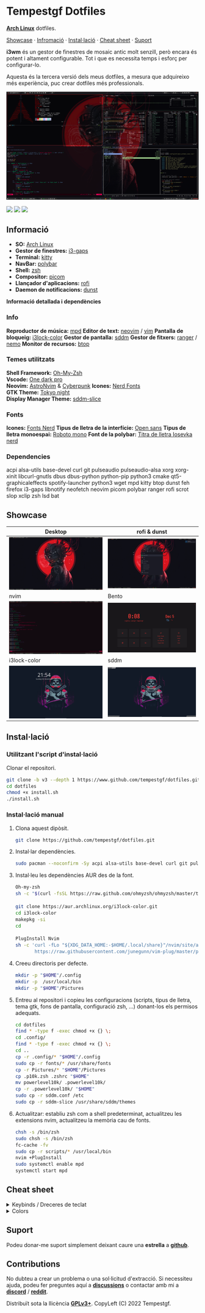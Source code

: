 # Tempestgf Dotfiles  

**[Arch Linux](https://github.com/tempestgf/ArchLinux)** dotfiles.

[Showcase](#showcase) ·
[Infromació](#informació) ·
[Instal·lació](#installació) ·
[Cheat sheet](#cheat-sheet) ·
[Suport](#suport)

**i3wm** és un gestor de finestres de mosaic antic molt senzill, però encara és potent i altament configurable. Tot i que es necessita temps i esforç per configurar-lo.

Aquesta és la tercera versió dels meus dotfiles, a mesura que adquireixo més experiència, puc crear dotfiles més professionals.

![](https://github.com/tempestgf/dotfiles/blob/main/Showcase/aperturadesk.png?raw=true)

[![](https://img.shields.io/github/stars/tempestgf/dotfiles?color=800101&style=for-the-badge)](https://github.com/tempestgf/dotfiles/stargazers)
[![](https://img.shields.io/github/forks/tempestgf/dotfiles?color=800101&style=for-the-badge)](https://github.com/tempestgf/dotfiles/network/members)
[![](https://img.shields.io/github/license/tempestgf/dotfiles?color=800101&style=for-the-badge)](https://www.gnu.org/licenses/gpl-3.0.html)
## Informació

- **SO:** [Arch Linux](https://archlinux.org)
- **Gestor de finestres:** [i3-gaps](https://github.com/Airblader/i3)
- **Terminal:** [kitty](https://github.com/kovidgoyal/kitty)
- **NavBar:** [polybar](https://github.com/polybar/polybar)
- **Shell:** [zsh](https://www.zsh.org/)
- **Compositor:** [picom](https://github.com/yshui/picom)
- **Llançador d'aplicacions:** [rofi](https://github.com/davatorium/rofi)
- **Daemon de notificacions:** [dunst](https://github.com/dunst-project/dunst)

<detalls>
<resum><b>
Informació detallada i dependències
</b></summary>

### Info

**Reproductor de música:** [mpd](https://github.com/MusicPlayerDaemon/MPD)
**Editor de text:** [neovim](https://github.com/neovim/neovim) / [vim](https://www.vim.org/)
**Pantalla de bloqueig:** [i3lock-color](https://github.com/Raymo111/i3lock-color)
**Gestor de pantalla:** [sddm](https://github.com/sddm/sddm)
**Gestor de fitxers:** [ranger](https://github.com/ranger/ranger) / [nemo](https://github.com/linuxmint/nemo)
**Monitor de recursos:** [btop](https://github.com/aristocratos/btop)

### Temes utilitzats

**Shell Framework:** [Oh-My-Zsh](https://github.com/ohmyzsh/ohmyzsh)    
**Vscode:** [One dark pro](https://marketplace.visualstudio.com/items?itemName=zhuangtongfa.Material-theme)    
**Neovim:** [AstroNvim](https://github.com/kabinspace/AstroVim) & [Cyberpunk](https://github.com/thedenisnikulin/vim-cyberpunk)
**Icones:** [Nerd Fonts](https://www.nerdfonts.com/)    
**GTK Theme:** [Tokyo night](https://github.com/Fausto-Korpsvart/Tokyo-Night-GTK-Theme)    
**Display Manager Theme:** [sddm-slice](https://github.com/EricKotato/sddm-slice)    
	
### Fonts
	
**Icones:** [Fonts Nerd](https://www.nerdfonts.com/)
**Tipus de lletra de la interfície:** [Open sans](https://fonts.google.com/specimen/Open+Sans#standard-styles)
**Tipus de lletra monoespai:** [Roboto mono](https://fonts.google.com/specimen/Roboto+Mono#standard-styles)
**Font de la polybar:** [Titra de lletra Iosevka nerd](https://github.com/ryanoasis/nerd-fonts/tree/master/patched-fonts/Iosevka)

### Dependencies

acpi alsa-utils base-devel curl git pulseaudio pulseaudio-alsa xorg xorg-xinit libcurl-gnutls dbus dbus-python python-pip python3 cmake qt5-graphicaleffects spotify-launcher python3 wget mpd kitty btop dunst feh firefox i3-gaps libnotify neofetch neovim picom polybar ranger rofi scrot slop xclip zsh lsd bat

</details>

## Showcase

|Desktop|rofi & dunst|
|-|-|
|![](https://github.com/tempestgf/dotfiles/blob/main/Showcase/desktop.png?raw=true)|![](https://github.com/tempestgf/dotfiles/blob/main/Showcase/rofi-dunst.png?raw=true)|
|nvim|Bento|
|![](https://github.com/tempestgf/dotfiles/blob/main/Showcase/nvim.png?raw=true)|![](https://github.com/tempestgf/dotfiles/blob/main/Showcase/Bento.png?raw=true)|
|i3lock-color|sddm|
|![](https://github.com/tempestgf/dotfiles/blob/main/Showcase/i3lock-color.png?raw=true)|![](https://github.com/tempestgf/dotfiles/blob/main/Showcase/sddm.png?raw=true)|

## Instal·lació

### Utilitzant l'script d'instal·lació

Clonar el repositori.
```sh
git clone -b v3 --depth 1 https://www.github.com/tempestgf/dotfiles.git
cd dotfiles
chmod +x install.sh
./install.sh
```

### Instal·lació manual

1. Clona aquest dipòsit.
    ```sh
    git clone https://github.com/tempestgf/dotfiles.git
    ```
    
2. Instal·lar dependències.
    ```sh
    sudo pacman --noconfirm -Sy acpi alsa-utils base-devel curl git pulseaudio pulseaudio-alsa xorg xorg-xinit libcurl-gnutls dbus dbus-python python-pip python3 cmake qt5-graphicaleffects spotify-launcher python3 wget mpd kitty btop dunst feh firefox i3-gaps libnotify neofetch neovim picom polybar ranger rofi scrot slop xclip zsh lsd bat
    ```
3. Instal·leu les dependències AUR des de la font.
    ```sh
	Oh-my-zsh
	sh -c "$(curl -fsSL https://raw.github.com/ohmyzsh/ohmyzsh/master/tools/install.sh)"

	git clone https://aur.archlinux.org/i3lock-color.git
	cd i3lock-color 
	makepkg -si
	cd

	PlugInstall Nvim
	sh -c 'curl -fLo "${XDG_DATA_HOME:-$HOME/.local/share}"/nvim/site/autoload/plug.vim --create-dirs \
	       https://raw.githubusercontent.com/junegunn/vim-plug/master/plug.vim'
    ```
4. Creeu directoris per defecte.
    ```sh
	mkdir -p "$HOME"/.config
	mkdir -p  /usr/local/bin
	mkdir -p "$HOME"/Pictures
    ```

5. Entreu al repositori i copieu les configuracions (scripts, tipus de lletra, tema gtk, fons de pantalla, configuració zsh, ...) donant-los els permisos adequats.
    ```sh
	cd dotfiles
	find * -type f -exec chmod +x {} \;
	cd .config/
	find * -type f -exec chmod +x {} \; 
	cd ..   
	cp -r .config/* "$HOME"/.config
	sudo cp -r fonts/* /usr/share/fonts
	cp -r Pictures/* "$HOME"/Pictures
	cp .p10k.zsh .zshrc "$HOME"
	mv powerlevel10k/ .powerlevel10k/
	cp -r .powerlevel10k/ "$HOME"
	sudo cp -r sddm.conf /etc
	sudo cp -r sddm-slice /usr/share/sddm/themes
    ```

6. Actualitzar: establiu zsh com a shell predeterminat, actualitzeu les extensions nvim, actualitzeu la memòria cau de fonts.
    ```sh
	chsh -s /bin/zsh
	sudo chsh -s /bin/zsh
	fc-cache -fv
	sudo cp -r scripts/* /usr/local/bin
	nvim +PlugInstall
	sudo systemctl enable mpd
	systemctl start mpd
    ```
## Cheat sheet


<details>
<summary>Keybinds / Dreceres de teclat</summary>

Aquestes són les combinacions de tecles bàsiques. Llegiu la configuració [i3](./config/i3/config) per obtenir més combinacions de tecles.

|        Drecera         |                 Funció                   |
| ---------------------- | ---------------------------------------- |
| `Win + Enter`          | Launch terminal (alacritty)              |
| `Win + Shift + Q`      | Close window                             |
| `Win + Q`              | Stacking layout                          |
| `Win + W`              | Tabbed layout                            |
| `Win + E`              | Default layout                           |
| `Win + R`              | Resize mode                              |
| `Win + T`              | Restore layout                           |
| `Win + Y`              | Save layout                              |
| `Win + A`              | Rofi open windows menu                   |
| `Win + S`              | Rofi full menu                           |
| `Win + D`              | Rofi menu                                |
| `Win + Z`              | Rofi bookmarks                           |
| `Win + X`              | Rofi powermenu                           |
| `Win + C`              | Rofi screenshot script                   |
| `Win + G`              | Gaps settings                            |
| `Win + V`              | Set vertical orientation                 |
| `Win + H`              | Set horizontal orientation               |
| `Win + I`              | Lock screen                              |
| `Win + O`              | Show polybar                             |
| `Win + P`              | Hide polybar                             |
| `Win + B`              | Move workspace to another monitor        |
| `Win + N`              | Dual monitor mode                        |
| `Win + M`              | Single monitor mode                      |
| `Win + arrows (jkl;)`  | Resizing, moving windows                 |
| `Win + Shift + E`      | Exit i3                                  |
| `Win + Shift + R`      | Restart i3                               |

Nota: "Win" es refereix a la tecla "Super/Mod".

</details>

<details>
<summary>Colors</summary>

|        Color           |                 Hex code                 |
| ---------------------- | ---------------------------------------- |
|  background            | #1b1b25                                  |
|  background 2          | #282A36                                  |
|  background 3          | #16161e                                  |
|  border                | #343746                                  |
|  foreground            | #dedede                                  |
|  white                 | #eeffff                                  |
|  black                 | #15121c                                  |
|  red                   | #cb5760                                  |
|  green                 | #999f63                                  |
|  yellow                | #d4a067                                  |
|  blue                  | #6c90a8                                  |
|  purple                | #776690                                  |
|  cyan                  | #528a9b                                  |
|  pink                  | #ffa8c5                                  |
|  orange                | #c87c3e                                  |

</details>

## Suport

Podeu donar-me suport simplement deixant caure una **estrella** a **[github](https://github.com/tempestgf/dotfiles)**.

## Contributions

No dubteu a crear un problema o una sol·licitud d'extracció.
Si necessiteu ajuda, podeu fer preguntes aquí a **[discussions](https://github.com/Tempestgf/dotfiles)** o contactar amb mi a **[discord](https://discord.com/users/404362200623349762)** / **[reddit](https://www.reddit.com/user/Tempestgf)**.

Distribuït sota la llicència **[GPLv3+](https://www.gnu.org/licenses/gpl-3.0.html)**.
CopyLeft (C) 2022 Tempestgf.
